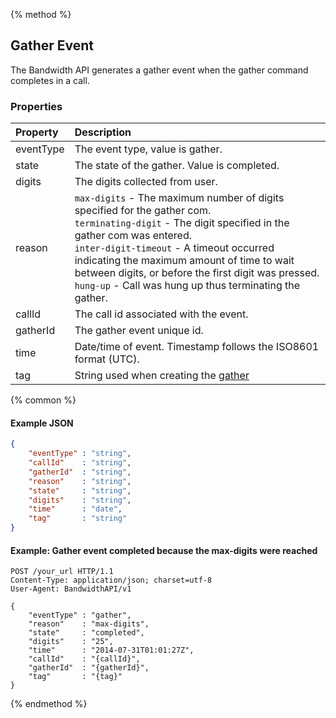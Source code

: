 {% method %}
## Gather Event
The Bandwidth API generates a gather event when the gather command completes in a call.

### Properties
| Property  | Description                                                                                                                                                                                                                                                                                                                                                              |
|:----------|:-------------------------------------------------------------------------------------------------------------------------------------------------------------------------------------------------------------------------------------------------------------------------------------------------------------------------------------------------------------------------|
| eventType | The event type, value is gather.                                                                                                                                                                                                                                                                                                                                         |
| state     | The state of the gather. Value is completed.                                                                                                                                                                                                                                                                                                                             |
| digits    | The digits collected from user.                                                                                                                                                                                                                                                                                                                                          |
| reason    | `max-digits` - The maximum number of digits specified for the gather com.<br> `terminating-digit` - The digit specified in the gather com was entered.<br> `inter-digit-timeout` - A timeout occurred indicating the maximum amount of time to wait between digits, or before the first digit was pressed.<br> `hung-up` - Call was hung up thus terminating the gather. |
| callId    | The call id associated with the event.                                                                                                                                                                                                                                                                                                                                   |
| gatherId  | The gather event unique id.                                                                                                                                                                                                                                                                                                                                              |
| time      | Date/time of event. Timestamp follows the ISO8601 format (UTC).                                                                                                                                                                                                                                                                                                          |
| tag       | String used when creating the [gather](../methods/calls/postCallsCallIdGather.md)                                                                                                                                                                                                                                                                                        |

{% common %}

#### Example JSON

```json
{
    "eventType" : "string",
    "callId"    : "string",
    "gatherId"  : "string",
    "reason"    : "string",
    "state"     : "string",
    "digits"    : "string",
    "time"      : "date",
    "tag"       : "string"
}
```

#### Example: Gather event completed because the max-digits were reached

```http
POST /your_url HTTP/1.1
Content-Type: application/json; charset=utf-8
User-Agent: BandwidthAPI/v1

{
    "eventType" : "gather",
    "reason"    : "max-digits",
    "state"     : "completed",
    "digits"    : "25",
    "time"      : "2014-07-31T01:01:27Z",
    "callId"    : "{callId}",
    "gatherId"  : "{gatherId}",
    "tag"       : "{tag}"
}
```

{% endmethod %}
